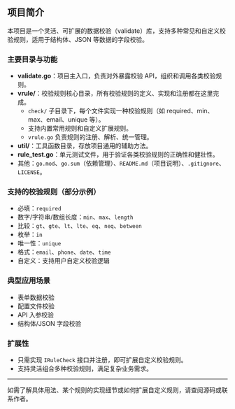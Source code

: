 ## 项目简介

本项目是一个灵活、可扩展的数据校验（validate）库，支持多种常见和自定义校验规则，适用于结构体、JSON 等数据的字段校验。

### 主要目录与功能

- **validate.go**：项目主入口，负责对外暴露校验 API，组织和调用各类校验规则。
- **vrule/**：校验规则核心目录，所有校验规则的定义、实现和注册都在这里完成。
  - `check/` 子目录下，每个文件实现一种校验规则（如 required、min、max、email、unique 等）。
  - 支持内置常用规则和自定义扩展规则。
  - `vrule.go` 负责规则的注册、解析、统一管理。
- **util/**：工具函数目录，存放项目通用的辅助方法。
- **rule_test.go**：单元测试文件，用于验证各类校验规则的正确性和健壮性。
- 其他：`go.mod`、`go.sum`（依赖管理）、`README.md`（项目说明）、`.gitignore`、`LICENSE`。

### 支持的校验规则（部分示例）

- 必填：`required`
- 数字/字符串/数组长度：`min`、`max`、`length`
- 比较：`gt`、`gte`、`lt`、`lte`、`eq`、`neq`、`between`
- 枚举：`in`
- 唯一性：`unique`
- 格式：`email`、`phone`、`date`、`time`
- 自定义：支持用户自定义校验逻辑

### 典型应用场景

- 表单数据校验
- 配置文件校验
- API 入参校验
- 结构体/JSON 字段校验

### 扩展性

- 只需实现 `IRuleCheck` 接口并注册，即可扩展自定义校验规则。
- 支持灵活组合多种校验规则，满足复杂业务需求。

---

如需了解具体用法、某个规则的实现细节或如何扩展自定义规则，请查阅源码或联系作者。
